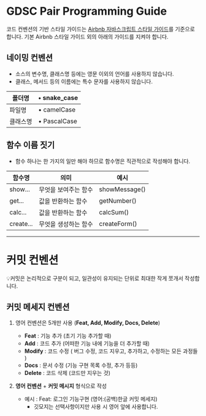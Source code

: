 # GDSC Pair Programming Guide

코드 컨벤션의 기반 스타일 가이드는 [Airbnb 자바스크립트 스타일 가이드](https://github.com/airbnb/javascript)를 기준으로 합니다.
기본 Airbnb 스타일 가이드 외의 아래의 가이드를 지켜야 합니다.

## 네이밍 컨벤션

- 소스의 변수명, 클래스명 등에는 영문 이외의 언어를 사용하지 않습니다.
- 클래스, 메서드 등의 이름에는 특수 문자를 사용하지 않습니다.

| 폴더명   | • snake_case |
| -------- | ------------ |
| 파일명   | • camelCase  |
| 클래스명 | • PascalCase |

## 함수 이름 짓기

- 함수 하나는 한 가지의 일만 해야 하므로 함수명은 직관적으로 작성해야 합니다.

| 함수명    | 의미                 | 예시          |
| --------- | -------------------- | ------------- |
| show...   | 무엇을 보여주는 함수 | showMessage() |
| get...    | 값을 반환하는 함수   | getNumber()   |
| calc...   | 값을 반환하는 함수   | calcSum()     |
| create... | 무엇을 생성하는 함수 | createForm()  |

---

# 커밋 컨벤션

💡커밋은 논리적으로 구분이 되고, 일관성이 유지되는 단위로 최대한 작게 쪼개서 작성합니다.

## 커밋 메세지 컨벤션

1. 영어 컨벤션은 5개만 사용 (**Feat, Add, Modify, Docs, Delete**)

   - **Feat** : 기능 추가 (초기 기능 추가할 때)
   - **Add** : 코드 추가 (어떠한 기능 내에 기능을 더 추가할 때)
   - **Modify** : 코드 수정 ( 버그 수정, 코드 지우고, 추가하고, 수정하는 모든 과정들 )
   - **Docs** : 문서 수정 (기능 구현 목록 수정, 추가 등등)
   - **Delete** : 코드 삭제 (코드만 지우는 것)

2. **영어 컨벤션** + **커밋 메시지** 형식으로 작성
   - 예시 : Feat: 로그인 기능구현 (영어:(공백)한글 커밋 메세지)
     - 깃모지는 선택사항이지만 사용 시 영어 앞에 사용합니다.
